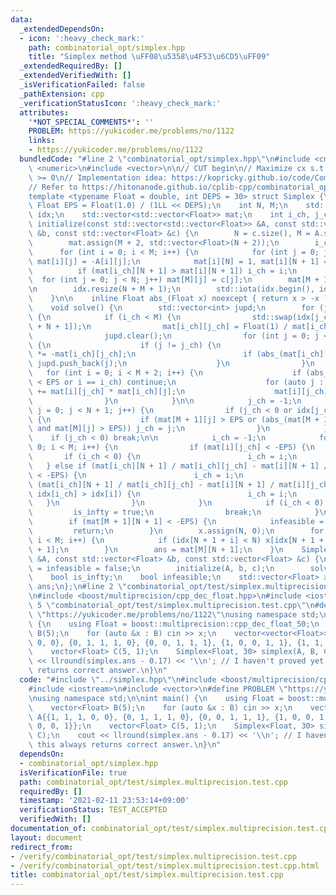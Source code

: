 ```yaml
---
data:
  _extendedDependsOn:
  - icon: ':heavy_check_mark:'
    path: combinatorial_opt/simplex.hpp
    title: "Simplex method \uFF08\u5358\u4F53\u6CD5\uFF09"
  _extendedRequiredBy: []
  _extendedVerifiedWith: []
  _isVerificationFailed: false
  _pathExtension: cpp
  _verificationStatusIcon: ':heavy_check_mark:'
  attributes:
    '*NOT_SPECIAL_COMMENTS*': ''
    PROBLEM: https://yukicoder.me/problems/no/1122
    links:
    - https://yukicoder.me/problems/no/1122
  bundledCode: "#line 2 \"combinatorial_opt/simplex.hpp\"\n#include <cmath>\n#include\
    \ <numeric>\n#include <vector>\n\n// CUT begin\n// Maximize cx s.t. Ax <= b, x\
    \ >= 0\n// Implementation idea: https://kopricky.github.io/code/Computation_Advanced/simplex.html\n\
    // Refer to https://hitonanode.github.io/cplib-cpp/combinatorial_opt/simplex.hpp\n\
    template <typename Float = double, int DEPS = 30> struct Simplex {\n    const\
    \ Float EPS = Float(1.0) / (1LL << DEPS);\n    int N, M;\n    std::vector<int>\
    \ idx;\n    std::vector<std::vector<Float>> mat;\n    int i_ch, j_ch;\n\n    void\
    \ initialize(const std::vector<std::vector<Float>> &A, const std::vector<Float>\
    \ &b, const std::vector<Float> &c) {\n        N = c.size(), M = A.size();\n\n\
    \        mat.assign(M + 2, std::vector<Float>(N + 2));\n        i_ch = M;\n  \
    \      for (int i = 0; i < M; i++) {\n            for (int j = 0; j < N; j++)\
    \ mat[i][j] = -A[i][j];\n            mat[i][N] = 1, mat[i][N + 1] = b[i];\n  \
    \          if (mat[i_ch][N + 1] > mat[i][N + 1]) i_ch = i;\n        }\n      \
    \  for (int j = 0; j < N; j++) mat[M][j] = c[j];\n        mat[M + 1][N] = -1;\n\
    \n        idx.resize(N + M + 1);\n        std::iota(idx.begin(), idx.end(), 0);\n\
    \    }\n\n    inline Float abs_(Float x) noexcept { return x > -x ? x : -x; }\n\
    \    void solve() {\n        std::vector<int> jupd;\n        for (j_ch = N;;)\
    \ {\n            if (i_ch < M) {\n                std::swap(idx[j_ch], idx[i_ch\
    \ + N + 1]);\n                mat[i_ch][j_ch] = Float(1) / mat[i_ch][j_ch];\n\
    \                jupd.clear();\n                for (int j = 0; j < N + 2; j++)\
    \ {\n                    if (j != j_ch) {\n                        mat[i_ch][j]\
    \ *= -mat[i_ch][j_ch];\n                        if (abs_(mat[i_ch][j]) > EPS)\
    \ jupd.push_back(j);\n                    }\n                }\n             \
    \   for (int i = 0; i < M + 2; i++) {\n                    if (abs_(mat[i][j_ch])\
    \ < EPS or i == i_ch) continue;\n                    for (auto j : jupd) mat[i][j]\
    \ += mat[i][j_ch] * mat[i_ch][j];\n                    mat[i][j_ch] *= mat[i_ch][j_ch];\n\
    \                }\n            }\n\n            j_ch = -1;\n            for (int\
    \ j = 0; j < N + 1; j++) {\n                if (j_ch < 0 or idx[j_ch] > idx[j])\
    \ {\n                    if (mat[M + 1][j] > EPS or (abs_(mat[M + 1][j]) < EPS\
    \ and mat[M][j] > EPS)) j_ch = j;\n                }\n            }\n        \
    \    if (j_ch < 0) break;\n\n            i_ch = -1;\n            for (int i =\
    \ 0; i < M; i++) {\n                if (mat[i][j_ch] < -EPS) {\n             \
    \       if (i_ch < 0) {\n                        i_ch = i;\n                 \
    \   } else if (mat[i_ch][N + 1] / mat[i_ch][j_ch] - mat[i][N + 1] / mat[i][j_ch]\
    \ < -EPS) {\n                        i_ch = i;\n                    } else if\
    \ (mat[i_ch][N + 1] / mat[i_ch][j_ch] - mat[i][N + 1] / mat[i][j_ch] < EPS and\
    \ idx[i_ch] > idx[i]) {\n                        i_ch = i;\n                 \
    \   }\n                }\n            }\n            if (i_ch < 0) {\n       \
    \         is_infty = true;\n                break;\n            }\n        }\n\
    \        if (mat[M + 1][N + 1] < -EPS) {\n            infeasible = true;\n   \
    \         return;\n        }\n        x.assign(N, 0);\n        for (int i = 0;\
    \ i < M; i++) {\n            if (idx[N + 1 + i] < N) x[idx[N + 1 + i]] = mat[i][N\
    \ + 1];\n        }\n        ans = mat[M][N + 1];\n    }\n    Simplex(const std::vector<std::vector<Float>>\
    \ &A, const std::vector<Float> &b, const std::vector<Float> &c) {\n        is_infty\
    \ = infeasible = false;\n        initialize(A, b, c);\n        solve();\n    }\n\
    \    bool is_infty;\n    bool infeasible;\n    std::vector<Float> x;\n    Float\
    \ ans;\n};\n#line 2 \"combinatorial_opt/test/simplex.multiprecision.test.cpp\"\
    \n#include <boost/multiprecision/cpp_dec_float.hpp>\n#include <iostream>\n#line\
    \ 5 \"combinatorial_opt/test/simplex.multiprecision.test.cpp\"\n#define PROBLEM\
    \ \"https://yukicoder.me/problems/no/1122\"\nusing namespace std;\n\nint main()\
    \ {\n    using Float = boost::multiprecision::cpp_dec_float_50;\n    vector<Float>\
    \ B(5);\n    for (auto &x : B) cin >> x;\n    vector<vector<Float>> A{{1, 1, 1,\
    \ 0, 0}, {0, 1, 1, 1, 0}, {0, 0, 1, 1, 1}, {1, 0, 0, 1, 1}, {1, 1, 0, 0, 1}};\n\
    \    vector<Float> C(5, 1);\n    Simplex<Float, 30> simplex(A, B, C);\n    cout\
    \ << llround(simplex.ans - 0.17) << '\\n'; // I haven't proved yet this always\
    \ returns correct answer.\n}\n"
  code: "#include \"../simplex.hpp\"\n#include <boost/multiprecision/cpp_dec_float.hpp>\n\
    #include <iostream>\n#include <vector>\n#define PROBLEM \"https://yukicoder.me/problems/no/1122\"\
    \nusing namespace std;\n\nint main() {\n    using Float = boost::multiprecision::cpp_dec_float_50;\n\
    \    vector<Float> B(5);\n    for (auto &x : B) cin >> x;\n    vector<vector<Float>>\
    \ A{{1, 1, 1, 0, 0}, {0, 1, 1, 1, 0}, {0, 0, 1, 1, 1}, {1, 0, 0, 1, 1}, {1, 1,\
    \ 0, 0, 1}};\n    vector<Float> C(5, 1);\n    Simplex<Float, 30> simplex(A, B,\
    \ C);\n    cout << llround(simplex.ans - 0.17) << '\\n'; // I haven't proved yet\
    \ this always returns correct answer.\n}\n"
  dependsOn:
  - combinatorial_opt/simplex.hpp
  isVerificationFile: true
  path: combinatorial_opt/test/simplex.multiprecision.test.cpp
  requiredBy: []
  timestamp: '2021-02-11 23:53:14+09:00'
  verificationStatus: TEST_ACCEPTED
  verifiedWith: []
documentation_of: combinatorial_opt/test/simplex.multiprecision.test.cpp
layout: document
redirect_from:
- /verify/combinatorial_opt/test/simplex.multiprecision.test.cpp
- /verify/combinatorial_opt/test/simplex.multiprecision.test.cpp.html
title: combinatorial_opt/test/simplex.multiprecision.test.cpp
---
```

